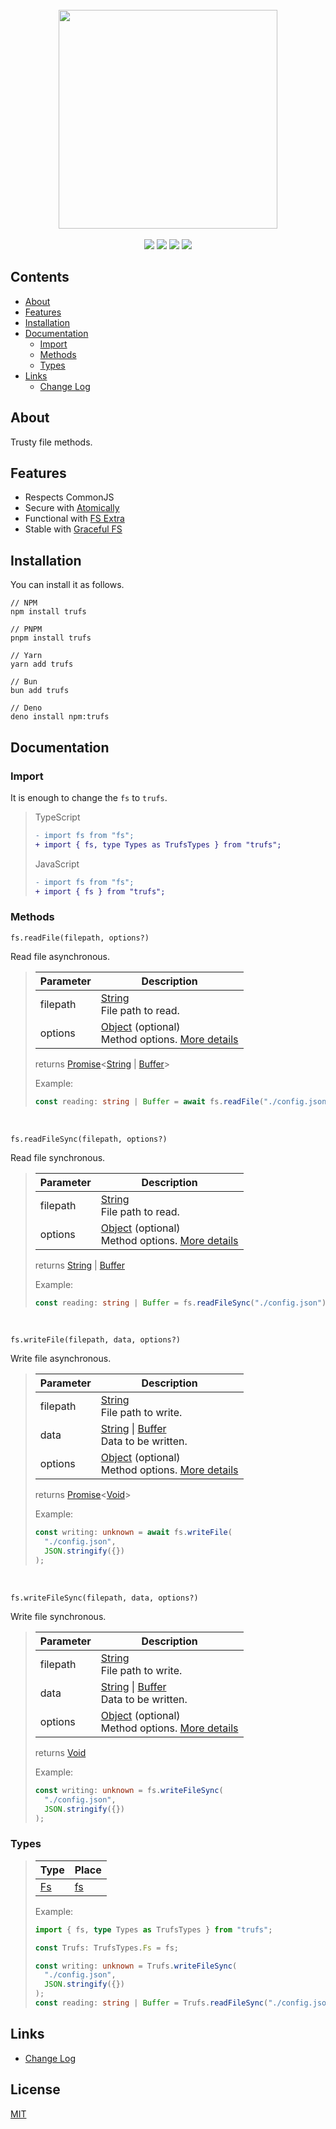 [String]: https://developer.mozilla.org/en-US/docs/Web/JavaScript/Reference/Global_Objects/String
[Number]: https://developer.mozilla.org/en-US/docs/Web/JavaScript/Reference/Global_Objects/Number
[Date]: https://developer.mozilla.org/en-US/docs/Web/JavaScript/Reference/Global_Objects/Date
[Object]: https://developer.mozilla.org/en-US/docs/Web/JavaScript/Reference/Global_Objects/Object
[Array]: https://developer.mozilla.org/en-US/docs/Web/JavaScript/Reference/Global_Objects/Array
[Boolean]: https://developer.mozilla.org/en-US/docs/Web/JavaScript/Reference/Global_Objects/Boolean
[Buffer]: https://developer.mozilla.org/en-US/docs/Web/JavaScript/Reference/Global_Objects/ArrayBuffer
[Function]: https://developer.mozilla.org/en-US/docs/Web/JavaScript/Reference/Global_Objects/Function
[Promise]: https://developer.mozilla.org/en-US/docs/Web/JavaScript/Reference/Global_Objects/Promise
[Void]: https://developer.mozilla.org/en-US/docs/Web/JavaScript/Reference/Global_Objects/Undefined
[Fs]: ./src/types/Fs.type.ts

<div align="center">
  <br/>
  <img src="https://i.ibb.co/JWCLvM2Q/unknown.png" width="350px"/>
  <br/>
  <br/>
  <img src="https://img.shields.io/npm/v/trufs?label=version&color=%23633BFF"/>
  <img src="https://img.shields.io/npm/l/trufs?label=license&color=%23633BFF"/>
  <img src="https://img.shields.io/npm/dt/trufs?label=downloads&color=%2300927F"/>
  <img src="https://img.shields.io/npm/unpacked-size/trufs?label=size&color=%2300927F"/>
</div>

## Contents

- [About](#about)
- [Features](#features)
- [Installation](#installation)
- [Documentation](#documentation)
  - [Import](#import)
  - [Methods](#methods)
  - [Types](#types)
- [Links](#links)
  - [Change Log](CHANGELOG.md)

## About

Trusty file methods.

## Features

- Respects CommonJS
- Secure with [Atomically](https://github.com/fabiospampinato/atomically)
- Functional with [FS Extra](https://github.com/jprichardson/node-fs-extra)
- Stable with [Graceful FS](https://github.com/isaacs/node-graceful-fs)

## Installation

You can install it as follows.

```shell
// NPM
npm install trufs

// PNPM
pnpm install trufs

// Yarn
yarn add trufs

// Bun
bun add trufs

// Deno
deno install npm:trufs
```

## Documentation

### Import

It is enough to change the `fs` to `trufs`.

> TypeScript
>
> ```diff
> - import fs from "fs";
> + import { fs, type Types as TrufsTypes } from "trufs";
> ```
>
> JavaScript
>
> ```diff
> - import fs from "fs";
> + import { fs } from "trufs";
> ```

### Methods

`fs.readFile(filepath, options?)`

Read file asynchronous.

> | Parameter | Description                                                                                                                    |
> | --------- | ------------------------------------------------------------------------------------------------------------------------------ |
> | filepath  | [String]<br/>File path to read.                                                                                                |
> | options   | [Object] (optional)<br/>Method options. [More details](https://github.com/fabiospampinato/atomically?tab=readme-ov-file#usage) |
>
> returns [Promise]<[String] | [Buffer]>
>
> Example:
>
> ```typescript
> const reading: string | Buffer = await fs.readFile("./config.json");
> ```

<br/>

`fs.readFileSync(filepath, options?)`

Read file synchronous.

> | Parameter | Description                                                                                                                    |
> | --------- | ------------------------------------------------------------------------------------------------------------------------------ |
> | filepath  | [String]<br/>File path to read.                                                                                                |
> | options   | [Object] (optional)<br/>Method options. [More details](https://github.com/fabiospampinato/atomically?tab=readme-ov-file#usage) |
>
> returns [String] | [Buffer]
>
> Example:
>
> ```typescript
> const reading: string | Buffer = fs.readFileSync("./config.json");
> ```

<br/>

`fs.writeFile(filepath, data, options?)`

Write file asynchronous.

> | Parameter | Description                                                                                                                    |
> | --------- | ------------------------------------------------------------------------------------------------------------------------------ |
> | filepath  | [String]<br/>File path to write.                                                                                               |
> | data      | [String] \| [Buffer]<br/>Data to be written.                                                                                   |
> | options   | [Object] (optional)<br/>Method options. [More details](https://github.com/fabiospampinato/atomically?tab=readme-ov-file#usage) |
>
> returns [Promise]<[Void]>
>
> Example:
>
> ```typescript
> const writing: unknown = await fs.writeFile(
>   "./config.json",
>   JSON.stringify({})
> );
> ```

<br/>

`fs.writeFileSync(filepath, data, options?)`

Write file synchronous.

> | Parameter | Description                                                                                                                    |
> | --------- | ------------------------------------------------------------------------------------------------------------------------------ |
> | filepath  | [String]<br/>File path to write.                                                                                               |
> | data      | [String] \| [Buffer]<br/>Data to be written.                                                                                   |
> | options   | [Object] (optional)<br/>Method options. [More details](https://github.com/fabiospampinato/atomically?tab=readme-ov-file#usage) |
>
> returns [Void]
>
> Example:
>
> ```typescript
> const writing: unknown = fs.writeFileSync(
>   "./config.json",
>   JSON.stringify({})
> );
> ```

### Types

> | Type | Place          |
> | ---- | -------------- |
> | [Fs] | [fs](#methods) |
>
> Example:
>
> ```typescript
> import { fs, type Types as TrufsTypes } from "trufs";
>
> const Trufs: TrufsTypes.Fs = fs;
>
> const writing: unknown = Trufs.writeFileSync(
>   "./config.json",
>   JSON.stringify({})
> );
> const reading: string | Buffer = Trufs.readFileSync("./config.json");
> ```

## Links

- [Change Log](CHANGELOG.md)

## License

[MIT](LICENSE.md)
